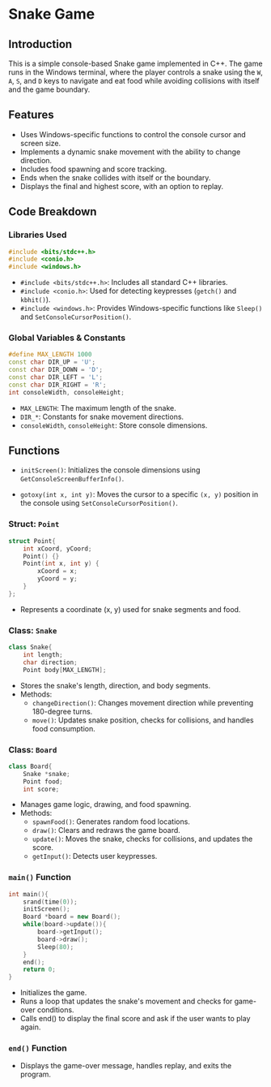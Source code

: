# Snake Game

## Introduction
This is a simple console-based Snake game implemented in C++. The game runs in the Windows terminal, where the player controls a snake using the `W`, `A`, `S`, and `D` keys to navigate and eat food while avoiding collisions with itself and the game boundary.

## Features
- Uses Windows-specific functions to control the console cursor and screen size.
- Implements a dynamic snake movement with the ability to change direction.
- Includes food spawning and score tracking.
- Ends when the snake collides with itself or the boundary.
- Displays the final and highest score, with an option to replay.

## Code Breakdown

### Libraries Used
```cpp
#include <bits/stdc++.h>
#include <conio.h>
#include <windows.h>
```
- `#include <bits/stdc++.h>`: Includes all standard C++ libraries.
- `#include <conio.h>`: Used for detecting keypresses (`getch()` and `kbhit()`).
- `#include <windows.h>`: Provides Windows-specific functions like `Sleep()` and `SetConsoleCursorPosition()`.

### Global Variables & Constants
```cpp
#define MAX_LENGTH 1000
const char DIR_UP = 'U';
const char DIR_DOWN = 'D';
const char DIR_LEFT = 'L';
const char DIR_RIGHT = 'R';
int consoleWidth, consoleHeight;
```
- `MAX_LENGTH`: The maximum length of the snake.
- `DIR_*`: Constants for snake movement directions.
- `consoleWidth`, `consoleHeight`: Store console dimensions.
## Functions
- `initScreen()`: Initializes the console dimensions using `GetConsoleScreenBufferInfo()`.

- `gotoxy(int x, int y)`: Moves the cursor to a specific `(x, y)` position in the console using `SetConsoleCursorPosition()`.

### Struct: `Point`
```cpp
struct Point{
    int xCoord, yCoord;
    Point() {}
    Point(int x, int y) {
        xCoord = x;
        yCoord = y;
    }
};
```
- Represents a coordinate (x, y) used for snake segments and food.

### Class: `Snake`
```cpp
class Snake{
    int length;
    char direction;
    Point body[MAX_LENGTH];
```
- Stores the snake's length, direction, and body segments.
- Methods:
  - `changeDirection()`: Changes movement direction while preventing 180-degree turns.
  - `move()`: Updates snake position, checks for collisions, and handles food consumption.

### Class: `Board`
```cpp
class Board{
    Snake *snake;
    Point food;
    int score;
```
- Manages game logic, drawing, and food spawning.
- Methods:
  - `spawnFood()`: Generates random food locations.
  - `draw()`: Clears and redraws the game board.
  - `update()`: Moves the snake, checks for collisions, and updates the score.
  - `getInput()`: Detects user keypresses.

### `main()` Function
```cpp
int main(){
    srand(time(0));
    initScreen();
    Board *board = new Board();
    while(board->update()){
        board->getInput();
        board->draw();
        Sleep(80);
    }
    end();
    return 0;
}
```
- Initializes the game.
- Runs a loop that updates the snake's movement and checks for game-over conditions.
- Calls end() to display the final score and ask if the user wants to play again.

### `end()` Function
- Displays the game-over message, handles replay, and exits the program.
